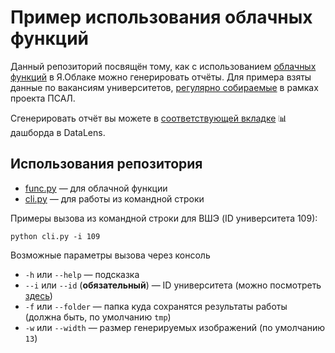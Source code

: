 # Пример использования облачных функций

Данный репозиторий посвящён тому, как с использованием [облачных функций](https://cloud.yandex.ru/services/functions) в Я.Облаке можно генерировать отчёты. Для примера взяты данные по вакансиям университетов, [регулярно собираемые](https://psal.ru/docs/tools/airflow#dag-%D1%81%D0%BE%D0%B1%D0%B8%D1%80%D0%B0%D1%8E%D1%89%D0%B8%D0%B9-%D0%B2%D0%B0%D0%BA%D0%B0%D0%BD%D1%81%D0%B8%D0%B8-%D1%83%D0%BD%D0%B8%D0%B2%D0%B5%D1%80%D1%81%D0%B8%D1%82%D0%B5%D1%82%D0%BE%D0%B2) в рамках проекта ПСАЛ.

Сгенерировать отчёт вы можете в [соответствующей вкладке](https://datalens.yandex/qv1g5xwqyzysg?tab=dw) 📊 дашборда в DataLens.

## Использования репозитория

* [func.py](https://gitflic.ru/project/psal/cloud-functions-example/blob?file=func.py&branch=master) — для облачной функции
* [cli.py](https://gitflic.ru/project/psal/cloud-functions-example/blob?file=cli.py&branch=master) — для работы из командной строки

Примеры вызова из командной строки для ВШЭ (ID университета 109):

```shell
python cli.py -i 109
```

Возможные параметры вызова через консоль

* `-h` или `--help` — подсказка 
* `--i` или `--id` (**обязательный**) — ID университета (можно посмотреть [здесь](https://datalens.yandex/qv1g5xwqyzysg?tab=dw))
* `-f` или `--folder` — папка куда сохранятся результаты работы (должна быть, по умолчанию `tmp`)
* `-w` или `--width` — размер генерируемых изображений (по умолчанию `13`)

